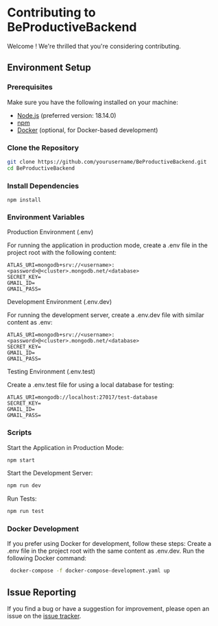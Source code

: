 # Contributing to BeProductiveBackend

Welcome ! We're thrilled that you're considering contributing.

## Environment Setup

### Prerequisites

Make sure you have the following installed on your machine:

- [Node.js](https://nodejs.org/) (preferred version: 18.14.0)
- [npm](https://www.npmjs.com/)
- [Docker](https://docs.docker.com/get-docker/) (optional, for Docker-based development)

### Clone the Repository

```bash
git clone https://github.com/yourusername/BeProductiveBackend.git
cd BeProductiveBackend
```

### Install Dependencies

```npm install```

### Environment Variables

Production Environment (.env)

For running the application in production mode, create a .env file in the project root with the following content:

```
ATLAS_URI=mongodb+srv://<username>:<password>@<cluster>.mongodb.net/<database>
SECRET_KEY=
GMAIL_ID=
GMAIL_PASS=
```

Development Environment (.env.dev)

For running the development server, create a .env.dev file with similar content as .env:

```
ATLAS_URI=mongodb+srv://<username>:<password>@<cluster>.mongodb.net/<database>
SECRET_KEY=
GMAIL_ID=
GMAIL_PASS=
```

Testing Environment (.env.test)

Create a .env.test file for using a local database for testing:

```
ATLAS_URI=mongodb://localhost:27017/test-database
SECRET_KEY=
GMAIL_ID=
GMAIL_PASS=
```

### Scripts

Start the Application in Production Mode:

```bash
npm start
```

Start the Development Server:

```bash
npm run dev
```

Run Tests:

```bash
npm run test
```

### Docker Development

If you prefer using Docker for development, follow these steps:
Create a .env file in the project root with the same content as .env.dev.
Run the following Docker command:
            
```bash
 docker-compose -f docker-compose-development.yaml up
 ```

## Issue Reporting

If you find a bug or have a suggestion for improvement, please open an issue on the [issue tracker](https://github.com/thakkarnetram/BeProductiveBackend/issues).

